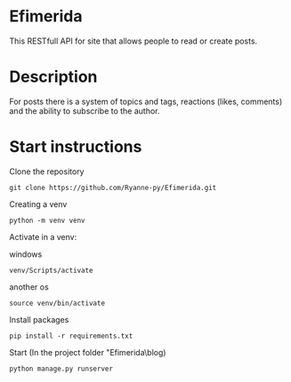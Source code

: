 # Efimerida
This RESTfull API for site that allows people to read or create posts.
# Description
For posts there is a system of topics and tags, reactions (likes, comments) and the ability to subscribe to the author.
# Start instructions

Clone the repository 

    git clone https://github.com/Ryanne-py/Efimerida.git

Creating a venv

    python -m venv venv

Activate in a venv:

windows

    venv/Scripts/activate
another os

    source venv/bin/activate
Install packages

    pip install -r requirements.txt
Start (In the project folder "Efimerida\blog)
    

    python manage.py runserver
